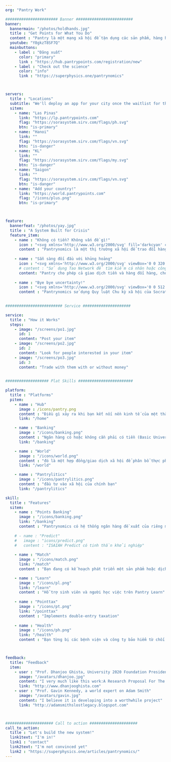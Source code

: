 ```yaml
---
org: "Pantry Work"

####################### Banner #########################
banner:
  bannermain: "/photos/holdhands.jpg"
  title : "Get Points for What You Do"
  content : "Pantry là một mạng xã hội để tận dụng các sản phẩm, hàng hóa, công việc, sự kiện, bất động sản và năng lượng"
  youtube: "Y8gkzT8SF7Q"
  mainbuttons:
    - label : "Đăng xuất"
      color: "primary"
      link : "https://hub.pantrypoints.com/registration/new"
    - label : "Check out the science"
      color: "info"
      link : "https://superphysics.one/pantrynomics"



servers:
  title : "Locations"
  subtitle: "We'll deploy an app for your city once the waitlist for that city gets filled. The green ones below are active, the red ones are filling up and might turn green soon"
  sitem: 
    - name: "Las Pinas"
      link: "https://lp.pantrypoints.com"
      flag: "https://sorasystem.sirv.com/flags/ph.svg"
      btn: "is-primary"
    - name: "Hanoi"
      link: ""
      flag: "https://sorasystem.sirv.com/flags/vn.svg"
      btn: "is-danger"
    - name: "KL"
      link: ""
      flag: "https://sorasystem.sirv.com/flags/my.svg"
      btn: "is-danger"      
    - name: "Saigon"
      link: ""
      flag: "https://sorasystem.sirv.com/flags/vn.svg"
      btn: "is-danger"
    - name: "Add your country!"
      link: "https://world.pantrypoints.com"
      flag: "/icons/plus.png"
      btn: "is-primary"



feature:
  bannerfeat: "/photos/yay.jpg"
  title : "A System Built for Crisis"
  feature_item:
    - name : "Không có tiền? Không vấn đề gì!"
      icon : "<svg xmlns='http://www.w3.org/2000/svg' fill='darkcyan' class='icon is-large' viewBox='0 0 640 512'><!-- Font Awesome Free 5.15.1 by @fontawesome - https://fontawesome.com License - https://fontawesome.com/license/free (Icons: CC BY 4.0, Fonts: SIL OFL 1.1, Code: MIT License) --><path d='M621.16 54.46C582.37 38.19 543.55 32 504.75 32c-123.17-.01-246.33 62.34-369.5 62.34-30.89 0-61.76-3.92-92.65-13.72-3.47-1.1-6.95-1.62-10.35-1.62C15.04 79 0 92.32 0 110.81v317.26c0 12.63 7.23 24.6 18.84 29.46C57.63 473.81 96.45 480 135.25 480c123.17 0 246.34-62.35 369.51-62.35 30.89 0 61.76 3.92 92.65 13.72 3.47 1.1 6.95 1.62 10.35 1.62 17.21 0 32.25-13.32 32.25-31.81V83.93c-.01-12.64-7.24-24.6-18.85-29.47zM48 132.22c20.12 5.04 41.12 7.57 62.72 8.93C104.84 170.54 79 192.69 48 192.69v-60.47zm0 285v-47.78c34.37 0 62.18 27.27 63.71 61.4-22.53-1.81-43.59-6.31-63.71-13.62zM320 352c-44.19 0-80-42.99-80-96 0-53.02 35.82-96 80-96s80 42.98 80 96c0 53.03-35.83 96-80 96zm272 27.78c-17.52-4.39-35.71-6.85-54.32-8.44 5.87-26.08 27.5-45.88 54.32-49.28v57.72zm0-236.11c-30.89-3.91-54.86-29.7-55.81-61.55 19.54 2.17 38.09 6.23 55.81 12.66v48.89z'/></svg>"
      content : "Pantrynomics là một thị trường xã hội để trao đổi hàng hoá và dịch vụ bằng tiền hoặc không cần tiền"
    
    - name : "Sẵn sàng đối đầu với khủng hoảng"
      icon : "<svg xmlns='http://www.w3.org/2000/svg' viewBox='0 0 320 512' fill='darkcyan' class='icon is-large'><!-- Font Awesome Free 5.15.1 by @fontawesome - https://fontawesome.com License - https://fontawesome.com/license/free (Icons: CC BY 4.0, Fonts: SIL OFL 1.1, Code: MIT License) --><path d='M296 160H180.6l42.6-129.8C227.2 15 215.7 0 200 0H56C44 0 33.8 8.9 32.2 20.8l-32 240C-1.7 275.2 9.5 288 24 288h118.7L96.6 482.5c-3.6 15.2 8 29.5 23.3 29.5 8.4 0 16.4-4.4 20.8-12l176-304c9.3-15.9-2.2-36-20.7-36z'/></svg>"
      # content : "Sử dụng Tao Network để tìm kiếm cá nhân hoặc công ty cần sản phẩm hoặc dịch vụ của bạn. Mọi người đều có thể
      content: "Pantry cho phép cả giao dịch tiền và hàng đổi hàng, cho phép bạn mua và bán cho dù mọi người có tiền hay không. Nó chỉ sụp đổ khi khi bản chất mạng xã hội sụp đổ."
      
    - name : "Bye bye uncertainty!"
      icon : "<svg xmlns='http://www.w3.org/2000/svg' viewBox='0 0 512 512' fill='darkcyan' class='icon is-large'><!-- Font Awesome Free 5.15.1 by @fontawesome - https://fontawesome.com License - https://fontawesome.com/license/free (Icons: CC BY 4.0, Fonts: SIL OFL 1.1, Code: MIT License) --><path d='M504 256c0 136.997-111.043 248-248 248S8 392.997 8 256C8 119.083 119.043 8 256 8s248 111.083 248 248zM262.655 90c-54.497 0-89.255 22.957-116.549 63.758-3.536 5.286-2.353 12.415 2.715 16.258l34.699 26.31c5.205 3.947 12.621 3.008 16.665-2.122 17.864-22.658 30.113-35.797 57.303-35.797 20.429 0 45.698 13.148 45.698 32.958 0 14.976-12.363 22.667-32.534 33.976C247.128 238.528 216 254.941 216 296v4c0 6.627 5.373 12 12 12h56c6.627 0 12-5.373 12-12v-1.333c0-28.462 83.186-29.647 83.186-106.667 0-58.002-60.165-102-116.531-102zM256 338c-25.365 0-46 20.635-46 46 0 25.364 20.635 46 46 46s46-20.636 46-46c0-25.365-20.635-46-46-46z'/></svg>"
      content : "Pantrynomics sử dụng Quy luật Chu kỳ xã hội của Socrates để dự đoán mọi thứ"
    

######################### Service #####################

service:
  title : "How it Works"
  steps:
    - image: "/screens/po1.jpg"
      id: 1
      content: "Post your item"
    - image: "/screens/po2.jpg"
      id: 2
      content: "Look for people interested in your item"
    - image: "/screens/po3.jpg"
      id: 3
      content: "Trade with them with or without money"

        
################### Plat Skills ########################

platform:
  title : "Platforms"
  pitem:
    - name : "Hub"
      image : /icons/pantry.png
      content : "Điều gì xảy ra khi bạn kết nối nền kinh tế của một thành phố với Chính phủ? Một tiểu bang thành phố!"
      link: "/home"

    - name : "Banking"
      image : "/icons/banking.png"
      content : "Ngân hàng có hoặc không cần phải có tiền (Basic Universal Revenue). Bạn có thể không có tiền, nhưng bạn chắc chắn có sức lao động để giao dịch."
      link: "/banking"

    - name : "World"
      image : "/icons/world.png"
      content : "đó là một hợp đồng/giao dịch xã hội để phân bổ thực phẩm"
      link: "/world"

    - name : "Pantrylitics"
      image : "/icons/pantrylitics.png"
      content : "đầu tư vào xã hội của chính bạn"
      link: "/pantrylitics"

skill:
  title : "Features"
  sitem:
    - name : "Points Banking"
      image : "/icons/banking.png"
      link: "/banking"
      content : "Pantrynomics có hệ thống ngân hàng đề xuất của riêng mình dựa trên các khoản tín dụng tài nguyên. Hãy coi chúng như những khế ước xã hội trong tương lai không thể chuyển nhượng và bất di bất dịch"
      
    # - name : "Predict"
    #   image : "icons/predict.png"
    #   content : "ISAIAH Predict có tinh thần khởi nghiệp"
      
    - name : "Match"
      image : "/icons/match.png"
      link: "/match"
      content : "Bạn đang có kế hoạch phát triển một sản phẩm hoặc dịch vụ mới? Trước tiên, hãy biết liệu nó đã tồn tại chưa hoặc nếu được thì có thông tin về nhu cầu thực sự về nó trước!"

    - name : "Learn"
      image : "/icons/pl.png"
      link: "/learn"
      content : "Hỗ trợ sinh viên và người học việc trên Pantry Learn"
      
    - name : "Pointtax"
      image : "/icons/pt.png"
      link: "/pointtax"
      content : "Implements double-entry taxation"
      
    - name : "Health"
      image : "/icons/ph.png"
      link: "/health"
      content : "Bạn từng bị các bệnh viện và công ty bảo hiểm từ chối vì không có tiền? Tìm phương pháp điều trị thay thế hoặc khi vẫn thất bại, hãy tự mình kiểm tra cơ sở dữ liệu để biết các triệu chứng và cách chữa"



feedback:
  title: "Feedback"
  item:
    - user : "Prof. Dhanjoo Ghista, University 2020 Foundation President"
      image: "/avatars/dhanjoo.jpg"
      content: "I very much like this work:A Research Proposal For The Formalization Of The Science Of Pantrynomics And The Establishment Of A Social Resource Allocation System"
      link: "http://www.dhanjooghista.com"
    - user : "Prof. Gavin Kennedy, a world expert on Adam Smith"
      image: "/avatars/gavin.jpg"
      content: "I believe it is developing into a worthwhile project" 
      link: "http://adamsmithslostlegacy.blogspot.com"



##################### Call to action #####################
call_to_action:
  title : "Let's build the new system!"
  link1text: "I'm in!"
  link1 : "contact"
  link2text: "I'm not convinced yet"
  link2 : "https://superphysics.one/articles/pantrynomics/"
---
```

